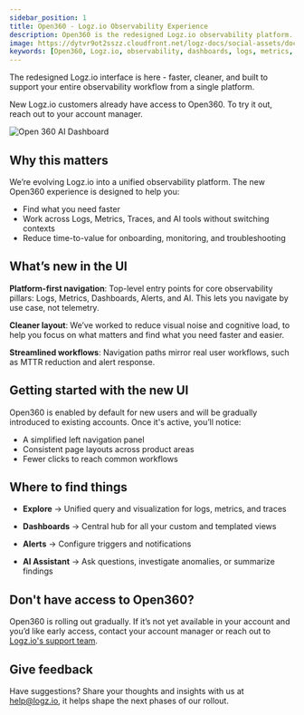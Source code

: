 ```yaml
---
sidebar_position: 1
title: Open360 - Logz.io Observability Experience
description: Open360 is the redesigned Logz.io observability platform. Explore a faster, unified interface for logs, metrics, traces, dashboards, alerts, and AI.
image: https://dytvr9ot2sszz.cloudfront.net/logz-docs/social-assets/docs-social.jpg
keywords: [Open360, Logz.io, observability, dashboards, logs, metrics, traces, alerts, AI, monitoring, platform, onboarding, unified interface, home dashboard, getting started]
---
```


The redesigned Logz.io interface is here - faster, cleaner, and built to support your entire observability workflow from a single platform.

New Logz.io customers already have access to Open360. To try it out, reach out to your account manager.

![Open 360 AI Dashboard](https://dytvr9ot2sszz.cloudfront.net/logz-docs/open360ai/open360ai-explore.png)

## Why this matters

We’re evolving Logz.io into a unified observability platform. The new Open360 experience is designed to help you:

* Find what you need faster
* Work across Logs, Metrics, Traces, and AI tools without switching contexts
* Reduce time-to-value for onboarding, monitoring, and troubleshooting

## What’s new in the UI

**Platform-first navigation**: Top-level entry points for core observability pillars: Logs, Metrics, Dashboards, Alerts, and AI. This lets you navigate by use case, not telemetry.

**Cleaner layout**: We’ve worked to reduce visual noise and cognitive load, to help you focus on what matters and find what you need faster and easier.

**Streamlined workflows**: Navigation paths mirror real user workflows, such as MTTR reduction and alert response.

## Getting started with the new UI

Open360 is enabled by default for new users and will be gradually introduced to existing accounts. Once it's active, you’ll notice:

* A simplified left navigation panel
* Consistent page layouts across product areas
* Fewer clicks to reach common workflows

## Where to find things

* **Explore** → Unified query and visualization for logs, metrics, and traces

* **Dashboards** → Central hub for all your custom and templated views

* **Alerts** → Configure triggers and notifications

* **AI Assistant** → Ask questions, investigate anomalies, or summarize findings

## Don't have access to Open360?

Open360 is rolling out gradually. If it’s not yet available in your account and you’d like early access, contact your account manager or reach out to [Logz.io's support team](https://logz.io/support-page/). 

## Give feedback

Have suggestions? Share your thoughts and insights with us at [help@logz.io](mailto:help@logz.io), it helps shape the next phases of our rollout.
